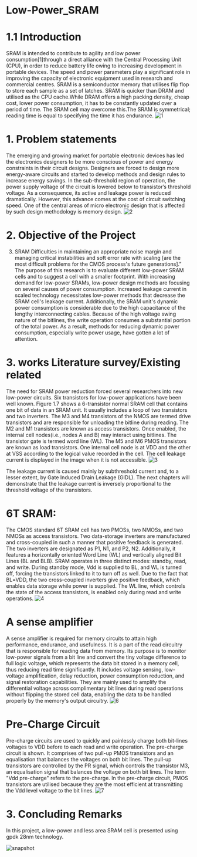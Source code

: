 # Low-Power_SRAM
# 1.1 Introduction
SRAM is intended to contribute to agility and low power consumption[1]through a direct alliance with the Central Processing Unit (CPU), in order to reduce battery life owing to increasing development in portable devices. The speed and power parameters play a significant role in improving the capacity of electronic equipment used in research and commercial centres. SRAM is a semiconductor memory that utilises flip flop to store each sample as a set of latches. SRAM is quicker than DRAM and utilised as the CPU cache.While DRAM offers a high packing density, cheap cost, lower power consumption, it has to be constantly updated over a period of time. The SRAM cell may overcome this.The SRAM is symmetrical; reading time is equal to specifying the time it has endurance.
![1](https://user-images.githubusercontent.com/100713556/156221114-265d09a6-d933-4753-928b-4ff821dd230a.png)

# 1.	Problem statements
The emerging and growing market for portable electronic devices has led the electronics designers to be more conscious of power and energy constraints in their circuit designs. Designers are forced to design more energy-aware circuits and started to develop methods and design rules to increase energy savings. In the sub-threshold region of operation, the power supply voltage of the circuit is lowered below to transistor’s threshold voltage. As a consequence, its active and leakage power is reduced dramatically. However, this advance comes at the cost of circuit switching speed. One of the central areas of micro electronic design that is affected by such design methodology is memory design. 
![2](https://user-images.githubusercontent.com/100713556/156221150-a997229d-10d1-4b19-b26b-b09b10a563cd.png)

# 2.	Objective of the Project
3.	SRAM Difficulties in maintaining an appropriate noise margin and managing critical instabilities and soft error rate with scaling [are the most difficult problems for the CMOS process's future generations].”
The purpose of this research is to evaluate different low-power SRAM cells and to suggest a cell with a smaller footprint.
With increasing demand for low-power SRAMs, low-power design methods are focusing on several causes of power consumption. Increased leakage current in scaled technology necessitates low-power methods that decrease the SRAM cell's leakage current. Additionally, the SRAM unit's dynamic power consumption is considerable due to the high capacitance of the lengthy interconnecting cables. Because of the high voltage swing nature of the bitlines, the write operation consumes a substantial portion of the total power. As a result, methods for reducing dynamic power consumption, especially write power usage, have gotten a lot of attention. 
# 3.	works Literature survey/Existing related
The need for SRAM power reduction forced several researchers into new low-power circuits. Six transistors for low-power applications have been well known. Figure 1.7 shows a 6-transistor normal SRAM cell that contains one bit of data in an SRAM unit. It usually includes a loop of two transistors and two inverters. The M3 and M4 transistors of the NMOS are termed drive transistors and are responsible for unloading the bitline during reading. The M2 and M1 transistors are known as access transistors. Once enabled, the internal cell nodes(i.e., nodes A and B) may interact using bitlines. The transistor gate is termed word line (WL). The M5 and M6 PMOS transistors are known as load transistors. One internal cell node is at VDD and the other at VSS according to the logical value recorded in the cell. The cell leakage current is displayed in the image when it is not accessible.
![3](https://user-images.githubusercontent.com/100713556/156221617-6fdf421a-9710-4995-a0b6-540270bb4105.png)

The leakage current is caused mainly by subthreshold current and, to a lesser extent, by Gate Induced Drain Leakage (GIDL). The next chapters will demonstrate that the leakage current is inversely proportional to the threshold voltage of the transistors.
# 6T SRAM: 
The CMOS standard 6T SRAM cell has two PMOSs, two NMOSs, and two NMOSs as access transistors. Two data-storage inverters are manufactured and cross-coupled in such a manner that positive feedback is generated. The two inverters are designated as P1, N1, and P2, N2. Additionally, it features a horizontally oriented Word Line (WL) and vertically aligned Bit Lines (BL and BLB). SRAM operates in three distinct modes: standby, read, and write. During standby mode, Vdd is supplied to BL, and WL is turned off, forcing the transistors linked to it to turn off as well. Due to the fact that BL=VDD, the two cross-coupled inverters give positive feedback, which enables data storage while power is supplied. The WL line, which controls the state of the access transistors, is enabled only during read and write operations.
![4](https://user-images.githubusercontent.com/100713556/156221632-3ef88c14-9f40-48b3-b98f-05108e70e9dd.png)
# A sense amplifier
A sense amplifier is required for memory circuits to attain high performance, endurance, and usefulness. It is a part of the read circuitry that is responsible for reading data from memory. Its purpose is to monitor low-power signals from a bit line and convert the tiny voltage difference to full logic voltage, which represents the data bit stored in a memory cell, thus reducing read time significantly. It includes voltage sensing, low-voltage amplification, delay reduction, power consumption reduction, and signal restoration capabilities. They are mainly used to amplify the differential voltage across complimentary bit lines during read operations without flipping the stored cell data, enabling the data to be handled properly by the memory's output circuitry.
![6](https://user-images.githubusercontent.com/100713556/156223368-012f97ed-8b72-4cb9-80ca-0f8a21bed00b.png)

# Pre-Charge Circuit
Pre-charge circuits are used to quickly and painlessly charge both bit-lines voltages to VDD before to each read and write operation. The pre-charge circuit is shown. It comprises of two pull-up PMOS transistors and an equalisation that balances the voltages on both bit lines. The pull-up transistors are controlled by the PR signal, which controls the transistor M3, an equalisation signal that balances the voltage on both bit lines. The term "Vdd pre-charge" refers to the pre-charge. In the pre-charge circuit, PMOS transistors are utilised because they are the most efficient at transmitting the Vdd level voltage to the bit lines.
![7](https://user-images.githubusercontent.com/100713556/156222409-b64a93ab-929c-4542-a8eb-c652a443cab4.png)
# 3.	Concluding Remarks
In this project, a low-power and less area SRAM cell is presented using gpdk 28nm technology.

![snapshot](https://user-images.githubusercontent.com/100713556/156222719-bf031ad6-2e88-448d-8784-9e2eef69f0d9.png)




